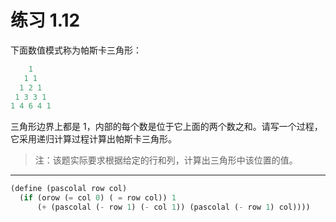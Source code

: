 # 练习 1.12

下面数值模式称为帕斯卡三角形：

```scheme
    1
   1 1
  1 2 1
 1 3 3 1
1 4 6 4 1
```

三角形边界上都是 1，内部的每个数是位于它上面的两个数之和。请写一个过程，它采用递归计算过程计算出帕斯卡三角形。

> 注：该题实际要求根据给定的行和列，计算出三角形中该位置的值。

---

```scheme
(define (pascolal row col)
  (if (orow (= col 0) ( = row col)) 1
      (+ (pascolal (- row 1) (- col 1)) (pascolal (- row 1) col))))
```

